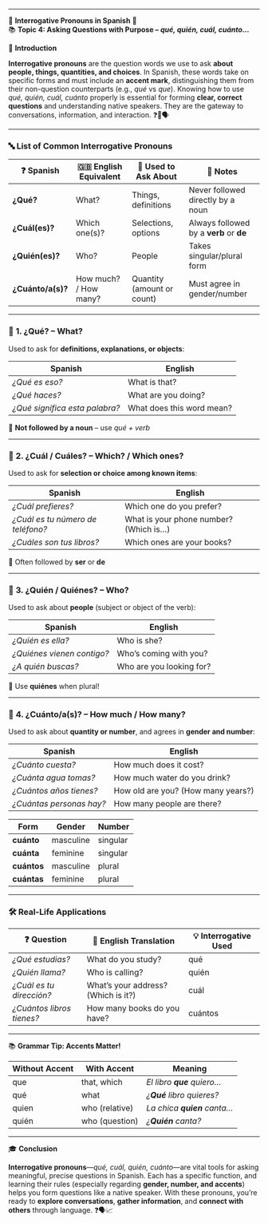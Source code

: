 
---
🌟 **Interrogative Pronouns in Spanish** 🌟  
📚 **Topic 4: Asking Questions with Purpose – _qué, quién, cuál, cuánto..._**

📘 **Introduction**

**Interrogative pronouns** are the question words we use to ask **about people, things, quantities, and choices**. In Spanish, these words take on specific forms and must include an **accent mark**, distinguishing them from their non-question counterparts (e.g., _qué_ vs _que_). Knowing how to use _qué, quién, cuál, cuánto_ properly is essential for forming **clear, correct questions** and understanding native speakers. They are the gateway to conversations, information, and interaction. ❓🧠🗣️

---

### 🔤 **List of Common Interrogative Pronouns**

|❓ Spanish|🇬🇧 English Equivalent|🔎 Used to Ask About|📌 Notes|
|---|---|---|---|
|**¿Qué?**|What?|Things, definitions|Never followed directly by a noun|
|**¿Cuál(es)?**|Which one(s)?|Selections, options|Always followed by a **verb** or **de**|
|**¿Quién(es)?**|Who?|People|Takes singular/plural form|
|**¿Cuánto/a(s)?**|How much? / How many?|Quantity (amount or count)|Must agree in gender/number|

---

### 🧠 **1. ¿Qué? – What?**

Used to ask for **definitions, explanations, or objects**:

|Spanish|English|
|---|---|
|_¿Qué es eso?_|What is that?|
|_¿Qué haces?_|What are you doing?|
|_¿Qué significa esta palabra?_|What does this word mean?|

🧠 **Not followed by a noun** – use _qué + verb_

---

### 🧠 **2. ¿Cuál / Cuáles? – Which? / Which ones?**

Used to ask for **selection or choice among known items**:

|Spanish|English|
|---|---|
|_¿Cuál prefieres?_|Which one do you prefer?|
|_¿Cuál es tu número de teléfono?_|What is your phone number? (Which is…)|
|_¿Cuáles son tus libros?_|Which ones are your books?|

🧠 Often followed by **ser** or **de**

---

### 🧠 **3. ¿Quién / Quiénes? – Who?**

Used to ask about **people** (subject or object of the verb):

|Spanish|English|
|---|---|
|_¿Quién es ella?_|Who is she?|
|_¿Quiénes vienen contigo?_|Who’s coming with you?|
|_¿A quién buscas?_|Who are you looking for?|

🧠 Use **quiénes** when plural!

---

### 🧠 **4. ¿Cuánto/a(s)? – How much / How many?**

Used to ask about **quantity or number**, and agrees in **gender and number**:

|Spanish|English|
|---|---|
|_¿Cuánto cuesta?_|How much does it cost?|
|_¿Cuánta agua tomas?_|How much water do you drink?|
|_¿Cuántos años tienes?_|How old are you? (How many years?)|
|_¿Cuántas personas hay?_|How many people are there?|

|Form|Gender|Number|
|---|---|---|
|**cuánto**|masculine|singular|
|**cuánta**|feminine|singular|
|**cuántos**|masculine|plural|
|**cuántas**|feminine|plural|

---

### 🛠️ **Real-Life Applications**

|❓ Question|💬 English Translation|💡 Interrogative Used|
|---|---|---|
|_¿Qué estudias?_|What do you study?|qué|
|_¿Quién llama?_|Who is calling?|quién|
|_¿Cuál es tu dirección?_|What’s your address? (Which is it?)|cuál|
|_¿Cuántos libros tienes?_|How many books do you have?|cuántos|

---

📚 **Grammar Tip: Accents Matter!**

|Without Accent|With Accent|Meaning|
|---|---|---|
|que|that, which|_El libro **que** quiero…_|
|qué|what|_¿**Qué** libro quieres?_|
|quien|who (relative)|_La chica **quien** canta…_|
|quién|who (question)|_¿**Quién** canta?_|

---

🎓 **Conclusion**

**Interrogative pronouns**—_qué, cuál, quién, cuánto_—are vital tools for asking meaningful, precise questions in Spanish. Each has a specific function, and learning their rules (especially regarding **gender, number, and accents**) helps you form questions like a native speaker. With these pronouns, you’re ready to **explore conversations**, **gather information**, and **connect with others** through language. ❓🗣️📈
